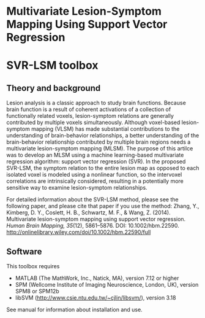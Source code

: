 # Multivariate Lesion-Symptom Mapping Using Support Vector Regression 
# SVR-LSM toolbox

## Theory and background
Lesion analysis is a classic approach to study brain functions. Because brain function is a result of coherent activations of a collection of functionally related voxels, lesion-symptom relations are generally contributed by multiple voxels simultaneously. Although voxel-based lesion-symptom mapping (VLSM) has made substantial contributions to the understanding of brain-behavior relationships, a better understanding of the brain-behavior relationship contributed by multiple brain regions needs a multivariate lesion-symptom mapping (MLSM). The purpose of this artilce was to develop an MLSM using a machine learning-based multivariate regression algorithm: support vector regression (SVR). In the proposed SVR-LSM, the symptom relation to the entire lesion map as opposed to each isolated voxel is modeled using a nonlinear function, so the intervoxel correlations are intrinsically considered, resulting in a potentially more sensitive way to examine lesion-symptom relationships.

For detailed information about the SVR-LSM method, please see the following paper, and please cite that paper if you use the method:
Zhang, Y., Kimberg, D. Y., Coslett, H. B., Schwartz, M. F., & Wang, Z. (2014). Multivariate lesion-symptom mapping using support vector regression. *Human Brain Mapping, 35*(12), 5861–5876. DOI: 10.1002/hbm.22590. http://onlinelibrary.wiley.com/doi/10.1002/hbm.22590/full

## Software
This toolbox requires
* MATLAB (The MathWork, Inc., Natick, MA), version 7.12 or higher
* SPM (Wellcome Institute of Imaging Neuroscience, London, UK), version SPM8 or SPM12b
* libSVM (http://www.csie.ntu.edu.tw/~cjlin/libsvm/), version 3.18

See manual for information about installation and use.